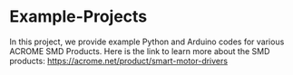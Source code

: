 # Example-Projects

In this project, we provide example Python and Arduino codes for various ACROME SMD Products. Here is the link to learn more about the SMD products: https://acrome.net/product/smart-motor-drivers
